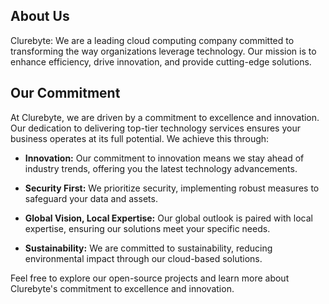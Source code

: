 ## About Us

Clurebyte: We are a leading cloud computing company committed to transforming the way organizations leverage technology. Our mission is to enhance efficiency, drive innovation, and provide cutting-edge solutions.

## Our Commitment

At Clurebyte, we are driven by a commitment to excellence and innovation. Our dedication to delivering top-tier technology services ensures your business operates at its full potential. We achieve this through:

- **Innovation:** Our commitment to innovation means we stay ahead of industry trends, offering you the latest technology advancements.

- **Security First:** We prioritize security, implementing robust measures to safeguard your data and assets.

- **Global Vision, Local Expertise:** Our global outlook is paired with local expertise, ensuring our solutions meet your specific needs.

- **Sustainability:** We are committed to sustainability, reducing environmental impact through our cloud-based solutions.

Feel free to explore our open-source projects and learn more about Clurebyte's commitment to excellence and innovation.
